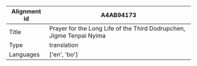 |Alignment id | A4AB94173
| --- | --- 
|Title | Prayer for the Long Life of the Third Dodrupchen, Jigme Tenpai Nyima 
|Type | translation
|Languages | ['en', 'bo']